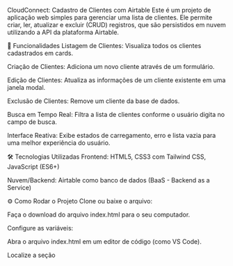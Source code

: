 CloudConnect: Cadastro de Clientes com Airtable
Este é um projeto de aplicação web simples para gerenciar uma lista de clientes. Ele permite criar, ler, atualizar e excluir (CRUD) registros, que são persistidos em nuvem utilizando a API da plataforma Airtable.

🚀 Funcionalidades
Listagem de Clientes: Visualiza todos os clientes cadastrados em cards.

Criação de Clientes: Adiciona um novo cliente através de um formulário.

Edição de Clientes: Atualiza as informações de um cliente existente em uma janela modal.

Exclusão de Clientes: Remove um cliente da base de dados.

Busca em Tempo Real: Filtra a lista de clientes conforme o usuário digita no campo de busca.

Interface Reativa: Exibe estados de carregamento, erro e lista vazia para uma melhor experiência do usuário.

🛠️ Tecnologias Utilizadas
Frontend: HTML5, CSS3 com Tailwind CSS, JavaScript (ES6+)

Nuvem/Backend: Airtable como banco de dados (BaaS - Backend as a Service)

⚙️ Como Rodar o Projeto
Clone ou baixe o arquivo:

Faça o download do arquivo index.html para o seu computador.

Configure as variáveis:

Abra o arquivo index.html em um editor de código (como VS Code).

Localize a seção <script> no final do arquivo.

Altere as três constantes a seguir com as suas credenciais do Airtable:

// --- CONFIGURAÇÃO DO AIRTABLE ---
const AIRTABLE_PAT = 'SEU_TOKEN_DE_ACESSO_PESSOAL_AQUI'; 
const BASE_ID = 'SEU_BASE_ID_AQUI';
const NOME_TABELA = 'SEU_NOME_DA_TABELA_AQUI';

Abra no navegador:

Salve o arquivo index.html após inserir suas credenciais.

Abra o arquivo diretamente em qualquer navegador de internet moderno (Google Chrome, Firefox, etc.).

🔑 Variáveis Necessárias
Para que a aplicação se conecte à sua base do Airtable, você precisa fornecer as seguintes informações:

AIRTABLE_PAT: Seu Token de Acesso Pessoal (PAT - Personal Access Token) gerado no Airtable. Ele funciona como sua senha de acesso à API.

BASE_ID: O identificador da sua Base no Airtable (geralmente começa com app...).

NOME_TABELA: O nome exato da sua Tabela onde os clientes estão armazenados (ex: Clientes).

Você encontra essas informações na documentação da sua API do Airtable.

📊 Diagrama de Sequência de Conexão
O diagrama abaixo ilustra como o frontend (navegador) se comunica com a API do Airtable para buscar e exibir a lista de clientes.

sequenceDiagram
    participant Navegador (Frontend)
    participant API do Airtable (Backend)

    Navegador->>Navegador: Carrega index.html e executa o script
    Navegador->>Navegador: Chama a função buscarClientes()
    Note right of Navegador: Prepara a requisição GET com o Token de Acesso
    Navegador->>API do Airtable: GET /v0/BASE_ID/NOME_TABELA
    API do Airtable-->>API do Airtable: Valida o Token de Acesso
    alt Requisição bem-sucedida
        API do Airtable-->>Navegador: Responde com 200 OK (JSON com os dados)
        Navegador->>Navegador: Processa o JSON e renderiza os clientes na tela
    else Token inválido ou outro erro
        API do Airtable-->>Navegador: Responde com Erro (ex: 401 Unauthorized)
        Navegador->>Navegador: Exibe uma mensagem de erro na interface
    end
